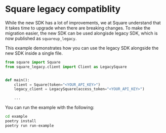 # Square legacy compatiblity

While the new SDK has a lot of improvements, we at Square understand that
it takes time to upgrade when there are breaking changes. To make the
migration easier, the new SDK can be used alongisde legacy SDK, which is
now published as `squareup_legacy`. 

This example demonstrates how you can use the legacy SDK alongside the new
SDK inside a single file.

```python
from square import Square
from square_legacy.client import Client as LegacySquare


def main():
    client = Square(token="<YOUR_API_KEY>")
    legacy_client = LegacySquare(access_token="<YOUR_API_KEY>")

    ...
```

You can run the example with the following:

```sh
cd example
poetry install
poetry run run-example
```